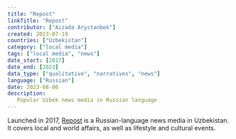 ```yaml
---
title: "Repost"
linkTitle: "Repost"
contributor: ["Aizada Arystanbek"]
created: 2023-07-19
countries: ["Uzbekistan"]
category: ["local media"]
tags: ["local media", "news"]
date_start: [2017]
date_end: [2023]
data_type: ["qualitative", "narratives", "news"]
language: ["Russian"]
date: 2023-08-06
description:
   Popular Uzbek news media in Russian language
---
```


Launched in 2017, [Repost](https://repost.uz/) is a Russian-language news media in Uzbekistan. It covers local and world affairs, as well as lifestyle and cultural events.

